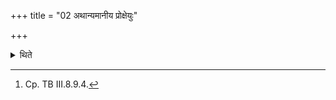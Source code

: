 +++
title = "02 अथान्यमानीय प्रोक्षेयुः"

+++

<details><summary>थिते</summary>

2. (In that case) having brought another (horse, the performers) should sprinkle (water on it).[^1]  

[^1]: Cp. TB III.8.9.4. 
</details>
